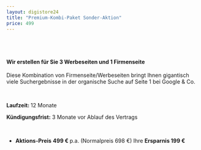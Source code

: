 ```yaml
---
layout: digistore24
title: "Premium-Kombi-Paket Sonder-Aktion"
price: 499
---
```

<h6>&#xA0;</h6>
<h4>Wir erstellen f&#xFC;r Sie 3 Werbeseiten und 1 Firmenseite&#xA0;</h4>
<p>Diese Kombination von Firmenseite/Werbeseiten bringt Ihnen gigantisch viele Suchergebnisse in der organische Suche auf Seite 1 bei Google &amp; Co.</p>
<p>&#xA0;</p>
<p><strong>Laufzeit: </strong>12 Monate</p>
<p><strong>K&#xFC;ndigungsfrist:</strong> 3 Monate vor Ablauf des Vertrags&#xA0;</p>
<p>&#xA0;</p>
<ul><li><strong>Aktions-Preis</strong>&#xA0;<strong>499 &#x20AC; </strong>p.a.&#xA0;(Normalpreis 698 &#x20AC;) Ihre <strong>Ersparnis 199 &#x20AC;</strong></li>
</ul>